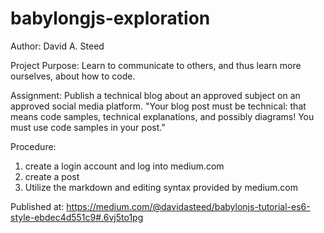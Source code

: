 # babylongjs-exploration

Author: David A. Steed

Project Purpose:  Learn to communicate to others, and thus learn more ourselves, about how to code.

Assignment:  Publish a technical blog about an approved subject on an approved social media platform.  "Your blog post must be technical: that means code samples, technical explanations, and possibly diagrams! You must use code samples in your post."

Procedure:
1.  create a login account and log into medium.com
2.  create a post
3.  Utilize the markdown and editing syntax provided by medium.com

Published at:
https://medium.com/@davidasteed/babylonjs-tutorial-es6-style-ebdec4d551c9#.6vj5to1pg


